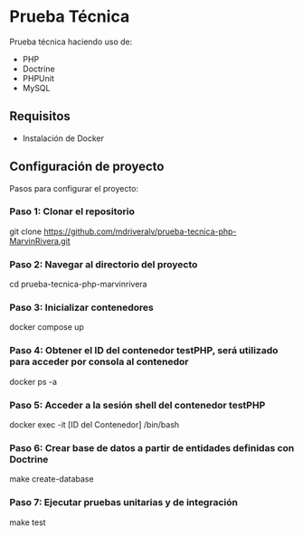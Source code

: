 # Prueba Técnica

Prueba técnica haciendo uso de:

- PHP
- Doctrine
- PHPUnit
- MySQL

## Requisitos

- Instalación de Docker

## Configuración de proyecto

Pasos para configurar el proyecto:

### Paso 1: Clonar el repositorio
git clone https://github.com/mdriveralv/prueba-tecnica-php-MarvinRivera.git

### Paso 2: Navegar al directorio del proyecto
cd prueba-tecnica-php-marvinrivera

### Paso 3: Inicializar contenedores
docker compose up

### Paso 4: Obtener el ID del contenedor testPHP, será utilizado para acceder por consola al contenedor
docker ps -a

### Paso 5: Acceder a la sesión shell del contenedor testPHP
docker exec -it [ID del Contenedor] /bin/bash

### Paso 6: Crear base de datos a partir de entidades definidas con Doctrine
make create-database

### Paso 7: Ejecutar pruebas unitarias y de integración
make test
